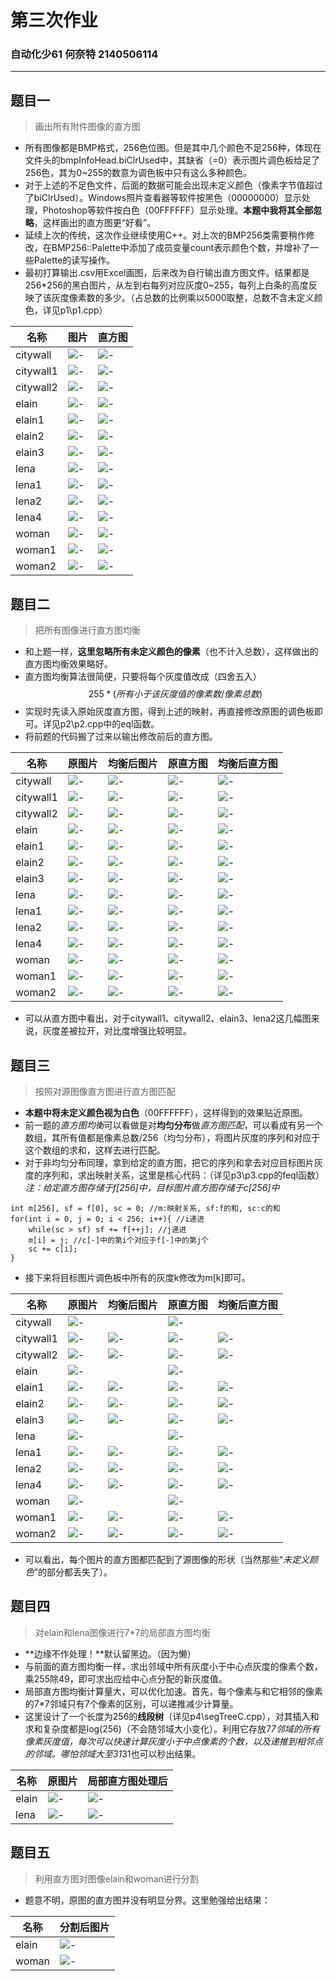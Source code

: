 
# 第三次作业

### 自动化少61 何奈特 2140506114

---

## 题目一

> 画出所有附件图像的直方图

* 所有图像都是BMP格式，256色位图。但是其中几个颜色不足256种，体现在文件头的bmpInfoHead.biClrUsed中，其缺省（=0）表示图片调色板给足了256色，其为0~255的数意为调色板中只有这么多种颜色。
* 对于上述的不足色文件，后面的数据可能会出现未定义颜色（像素字节值超过了biClrUsed）。Windows照片查看器等软件按黑色（00000000）显示处理，Photoshop等软件按白色（00FFFFFF）显示处理。**本题中我将其全部忽略**，这样画出的直方图更“好看”。
* 延续上次的传统，这次作业继续使用C++。对上次的BMP256类需要稍作修改，在BMP256::Palette中添加了成员变量count表示颜色个数，并增补了一些Palette的读写操作。
* 最初打算输出.csv用Excel画图，后来改为自行输出直方图文件。结果都是256*256的黑白图片，从左到右每列对应灰度0~255，每列上白条的高度反映了该灰度像素数的多少。（占总数的比例乘以5000取整，总数不含未定义颜色，详见p1\p1.cpp）

名称|图片|直方图
--|--|--
citywall|![-](p1\citywall.bmp)|![-](p1\_hg_citywall.bmp)
citywall1|![-](p1\citywall1.bmp)|![-](p1\_hg_citywall1.bmp)
citywall2|![-](p1\citywall2.bmp)|![-](p1\_hg_citywall2.bmp)
elain|![-](p1\elain.bmp)|![-](p1\_hg_elain.bmp)
elain1|![-](p1\elain1.bmp)|![-](p1\_hg_elain1.bmp)
elain2|![-](p1\elain2.bmp)|![-](p1\_hg_elain2.bmp)
elain3|![-](p1\elain3.bmp)|![-](p1\_hg_elain3.bmp)
lena|![-](p1\lena.bmp)|![-](p1\_hg_lena.bmp)
lena1|![-](p1\lena1.bmp)|![-](p1\_hg_lena1.bmp)
lena2|![-](p1\lena2.bmp)|![-](p1\_hg_lena2.bmp)
lena4|![-](p1\lena4.bmp)|![-](p1\_hg_lena4.bmp)
woman|![-](p1\woman.bmp)|![-](p1\_hg_woman.bmp)
woman1|![-](p1\woman1.bmp)|![-](p1\_hg_woman1.bmp)
woman2|![-](p1\woman2.bmp)|![-](p1\_hg_woman2.bmp)

## 题目二

> 把所有图像进行直方图均衡

* 和上题一样，**这里忽略所有未定义颜色的像素**（也不计入总数），这样做出的直方图均衡效果略好。
* 直方图均衡算法很简便，只要将每个灰度值改成（四舍五入）
$$255 * (所有小于该灰度值的像素数 / 像素总数)$$
* 实现时先读入原始灰度直方图，得到上述的映射，再直接修改原图的调色板即可。详见p2\p2.cpp中的eql函数。
* 将前题的代码搬了过来以输出修改前后的直方图。

名称|原图片|均衡后图片|原直方图|均衡后直方图
--|--|--|--|--
citywall|![-](p2\citywall.bmp)|![-](p2\citywall_eq.bmp)|![-](p2\_hg_citywall.bmp)|![-](p2\_hg_citywall_eq.bmp)
citywall1|![-](p2\citywall1.bmp)|![-](p2\citywall1_eq.bmp)|![-](p2\_hg_citywall1.bmp)|![-](p2\_hg_citywall1_eq.bmp)
citywall2|![-](p2\citywall2.bmp)|![-](p2\citywall2_eq.bmp)|![-](p2\_hg_citywall2.bmp)|![-](p2\_hg_citywall1_eq.bmp)
elain|![-](p2\elain.bmp)|![-](p2\elain_eq.bmp)|![-](p2\_hg_elain.bmp)|![-](p2\_hg_elain_eq.bmp)
elain1|![-](p2\elain1.bmp)|![-](p2\elain1_eq.bmp)|![-](p2\_hg_elain1.bmp)|![-](p2\_hg_elain1_eq.bmp)
elain2|![-](p2\elain2.bmp)|![-](p2\elain2_eq.bmp)|![-](p2\_hg_elain2.bmp)|![-](p2\_hg_elain2_eq.bmp)
elain3|![-](p2\elain3.bmp)|![-](p2\elain3_eq.bmp)|![-](p2\_hg_elain3.bmp)|![-](p2\_hg_elain3_eq.bmp)
lena|![-](p2\lena.bmp)|![-](p2\lena_eq.bmp)|![-](p2\_hg_lena.bmp)|![-](p2\_hg_lena_eq.bmp)
lena1|![-](p2\lena1.bmp)|![-](p2\lena1_eq.bmp)|![-](p2\_hg_lena1.bmp)|![-](p2\_hg_lena1_eq.bmp)
lena2|![-](p2\lena2.bmp)|![-](p2\lena2_eq.bmp)|![-](p2\_hg_lena2.bmp)|![-](p2\_hg_lena2_eq.bmp)
lena4|![-](p2\lena4.bmp)|![-](p2\lena4_eq.bmp)|![-](p2\_hg_lena4.bmp)|![-](p2\_hg_lena4_eq.bmp)
woman|![-](p2\woman.bmp)|![-](p2\woman_eq.bmp)|![-](p2\_hg_woman.bmp)|![-](p2\_hg_woman_eq.bmp)
woman1|![-](p2\woman1.bmp)|![-](p2\woman1_eq.bmp)|![-](p2\_hg_woman1.bmp)|![-](p2\_hg_woman1_eq.bmp)
woman2|![-](p2\woman2.bmp)|![-](p2\woman2_eq.bmp)|![-](p2\_hg_woman2.bmp)|![-](p2\_hg_woman2_eq.bmp)

* 可以从直方图中看出，对于citywall1、citywall2、elain3、lena2这几幅图来说，灰度差被拉开，对比度增强比较明显。

## 题目三

> 按照对源图像直方图进行直方图匹配

* **本题中将未定义颜色视为白色**（00FFFFFF），这样得到的效果贴近原图。
* 前一题的*直方图均衡*可以看做是对**均匀分布**做*直方图匹配*，可以看成有另一个数组，其所有值都是像素总数/256（均匀分布），将图片灰度的序列和对应于这个数组的求和，这样去进行匹配。
* 对于非均匀分布同理，拿到给定的直方图，把它的序列和拿去对应目标图片灰度的序列和，求出映射关系，这里是核心代码：（详见p3\p3.cpp的feql函数）
*注：给定直方图存储于f[256]中，目标图片直方图存储于c[256]中*
```
int m[256], sf = f[0], sc = 0; //m:映射关系, sf:f的和, sc:c的和
for(int i = 0, j = 0; i < 256; i++){ //i递进
	while(sc > sf) sf += f[++j]; //j递进
	m[i] = j; //c[-]中的第i个对应于f[-]中的第j个
	sc += c[i];
}
```
* 接下来将目标图片调色板中所有的灰度k修改为m[k]即可。

名称|原图片|均衡后图片|原直方图|均衡后直方图
--|--|--|--|--
citywall|![-](p3\citywall.bmp)| |![-](p3\_hg_citywall.bmp)| 
citywall1|![-](p3\citywall1.bmp)|![-](p3\citywall1_eq.bmp)|![-](p3\_hg_citywall1.bmp)|![-](p3\_hg_citywall1_eq.bmp)
citywall2|![-](p3\citywall2.bmp)|![-](p3\citywall2_eq.bmp)|![-](p3\_hg_citywall2.bmp)|![-](p3\_hg_citywall1_eq.bmp)
elain|![-](p3\elain.bmp)| |![-](p3\_hg_elain.bmp)| 
elain1|![-](p3\elain1.bmp)|![-](p3\elain1_eq.bmp)|![-](p3\_hg_elain1.bmp)|![-](p3\_hg_elain1_eq.bmp)
elain2|![-](p3\elain2.bmp)|![-](p3\elain2_eq.bmp)|![-](p3\_hg_elain2.bmp)|![-](p3\_hg_elain2_eq.bmp)
elain3|![-](p3\elain3.bmp)|![-](p3\elain3_eq.bmp)|![-](p3\_hg_elain3.bmp)|![-](p3\_hg_elain3_eq.bmp)
lena|![-](p3\lena.bmp)| |![-](p3\_hg_lena.bmp)| 
lena1|![-](p3\lena1.bmp)|![-](p3\lena1_eq.bmp)|![-](p3\_hg_lena1.bmp)|![-](p3\_hg_lena1_eq.bmp)
lena2|![-](p3\lena2.bmp)|![-](p3\lena2_eq.bmp)|![-](p3\_hg_lena2.bmp)|![-](p3\_hg_lena2_eq.bmp)
lena4|![-](p3\lena4.bmp)|![-](p3\lena4_eq.bmp)|![-](p3\_hg_lena4.bmp)|![-](p3\_hg_lena4_eq.bmp)
woman|![-](p3\woman.bmp)| |![-](p3\_hg_woman.bmp)| 
woman1|![-](p3\woman1.bmp)|![-](p3\woman1_eq.bmp)|![-](p3\_hg_woman1.bmp)|![-](p3\_hg_woman1_eq.bmp)
woman2|![-](p3\woman2.bmp)|![-](p3\woman2_eq.bmp)|![-](p3\_hg_woman2.bmp)|![-](p3\_hg_woman2_eq.bmp)

* 可以看出，每个图片的直方图都匹配到了源图像的形状（当然那些“*未定义颜色*”的部分都丢失了）。

## 题目四

>对elain和lena图像进行7*7的局部直方图均衡

* **边缘不作处理！**默认留黑边。（因为懒）
* 与前面的直方图均衡一样，求出邻域中所有灰度小于中心点灰度的像素个数，乘255除49，即可求出应给中心点分配的新灰度值。
* 局部直方图均衡计算量大，可以优化加速。首先，每个像素与和它相邻的像素的7*7邻域只有7个像素的区别，可以递推减少计算量。
* 这里设计了一个长度为256的**线段树**（详见p4\segTreeC.cpp），对其插入和求和复杂度都是log(256)（不会随邻域大小变化）。利用它存放7*7邻域的所有像素灰度值，每次可以快速计算灰度小于中点像素的个数，以及递推到相邻点的邻域。哪怕邻域大至31*31也可以秒出结果。

名称|原图片|局部直方图处理后
--|--|--
elain|![-](p4\elain.bmp)|![-](p4\_lhe_elain.bmp)
lena|![-](p4\lena.bmp)|![-](p4\_lhe_lena.bmp)

## 题目五

> 利用直方图对图像elain和woman进行分割

* 题意不明，原图的直方图并没有明显分界。这里勉强给出结果：

名称|分割后图片
--|--
elain|![-](p5\elain.bmp)|![-](p5\elain_.bmp)
woman|![-](p5\woman.bmp)|![-](p5\woman_.bmp)